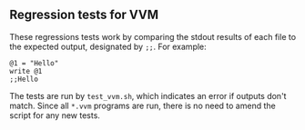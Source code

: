## Regression tests for VVM

These regressions tests work by comparing the stdout results of each file to the expected output, designated by `;;`. For example:

```
@1 = "Hello"
write @1
;;Hello
```

The tests are run by `test_vvm.sh`, which indicates an error if outputs don't match. Since all `*.vvm` programs are run, there is no need to amend the script for any new tests.
